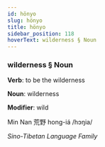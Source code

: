 ```yaml
---
id: hönyo
slug: hönyo
title: hönyo
sidebar_position: 118
hoverText: wilderness § Noun
---
```


### wilderness § Noun

**Verb**: to be the wilderness

**Noun**: wilderness

**Modifier**: wild

Min Nan 荒野 hong-iá /hɔŋia/

*Sino-Tibetan Language Family*